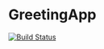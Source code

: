 # GreetingApp
[![Build Status](https://travis-ci.org/LTDO/GreetingApp.svg?branch=master)](https://travis-ci.org/LTDO/GreetingApp)
